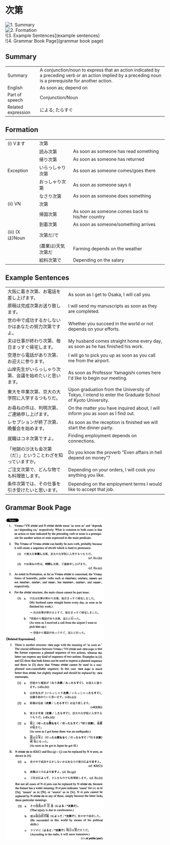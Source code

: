 # 次第

![1. Summary](summary)<br>
![2. Formation](formation)<br>
![3. Example Sentences](example sentences)<br>
![4. Grammar Book Page](grammar book page)<br>


## Summary

<table><tr>   <td>Summary</td>   <td>A conjunction/noun to express that an action indicated by a preceding verb or an action implied by a preceding noun is a prerequisite for another action.</td></tr><tr>   <td>English</td>   <td>As soon as; depend on</td></tr><tr>   <td>Part of speech</td>   <td>Conjunction/Noun</td></tr><tr>   <td>Related expression</td>   <td>による; たらすぐ</td></tr></table>

## Formation

<table class="table"><tbody><tr class="tr head"><td class="td"><span class="numbers">(i)</span> <span class="bold">Vます</span></td><td class="td"><span class="concept">次第</span></td><td class="td"></td></tr><tr class="tr"><td class="td"></td><td class="td"><span>読み</span><span class="concept">次第</span></td><td class="td"><span>As soon as someone has read something</span></td></tr><tr class="tr"><td class="td"></td><td class="td"><span>帰り</span><span class="concept">次第</span></td><td class="td"><span>As soon as someone has returned</span></td></tr><tr class="tr head"><td class="td"><span class="bold">Exception</span></td><td class="td"><span>いらっしゃり</span><span class="concept">次第</span></td><td class="td"><span>As soon as someone comes/goes there</span></td></tr><tr class="tr"><td class="td"></td><td class="td"><span>おっしゃり</span><span class="concept">次第</span></td><td class="td"><span>As soon as someone says it</span></td></tr><tr class="tr"><td class="td"></td><td class="td"><span>なさり</span><span class="concept">次第</span></td><td class="td"><span>As soon as someone does something</span></td></tr><tr class="tr head"><td class="td"><span class="numbers">(ii)</span> <span class="bold">VN</span></td><td class="td"><span class="concept">次第</span></td><td class="td"></td></tr><tr class="tr"><td class="td"></td><td class="td"><span>帰国</span><span class="concept">次第</span></td><td class="td"><span>As soon as someone comes back to his/her country</span></td></tr><tr class="tr"><td class="td"></td><td class="td"><span>到着</span><span class="concept">次第</span></td><td class="td"><span>As soon as someone/something arrives</span></td></tr><tr class="tr head"><td class="td"><span class="numbers">(iii)</span> <span class="bold">(Xは)Noun</span></td><td class="td"><span class="concept">次第</span><span>だ/で</span></td><td class="td"></td></tr><tr class="tr"><td class="td"></td><td class="td"><span>(農業は)天気</span><span class="concept">次第</span><span>だ</span></td><td class="td"><span>Farming depends on the weather</span></td></tr><tr class="tr"><td class="td"></td><td class="td"><span>給料</span><span class="concept">次第</span><span>で</span></td><td class="td"><span>Depending on the salary</span></td></tr></tbody></table>

## Example Sentences

<table><tr>   <td>大阪に着き次第、お電話を差し上げます。</td>   <td>As soon as I get to Osaka, I will call you.</td></tr><tr>   <td>原稿は完成次第お送り致します。</td>   <td>I will send my manuscripts as soon as they are completed.</td></tr><tr>   <td>世の中で成功するかしないかはあなたの努力次第ですよ。</td>   <td>Whether you succeed in the world or not depends on your efforts.</td></tr><tr>   <td>夫は仕事が終わり次第、毎日まっすぐ帰宅します。</td>   <td>My husband comes straight home every day, as soon as he has finished his work.</td></tr><tr>   <td>空港から電話があり次第、お迎えに参ります。</td>   <td>I will go to pick you up as soon as you call me from the airport.</td></tr><tr>   <td>山岸先生がいらっしゃり次第、会議を始めたいと思います。</td>   <td>As soon as Professor Yamagishi comes here I'd like to begin our meeting.</td></tr><tr>   <td>東大を卒業次第、京大の大学院に入学するつもりだ。</td>   <td>Upon graduation from the University of Tokyo, I intend to enter the Graduate School of Kyoto University.</td></tr><tr>   <td>お尋ねの件は、判明次第、ご連絡申し上げます。</td>   <td>On the matter you have inquired about, I will inform you as soon as I find out.</td></tr><tr>   <td>レセプションが終了次第、晩餐会を始めます。</td>   <td>As soon as the reception is finished we will start the dinner party.</td></tr><tr>   <td>就職はコネ次第ですよ。</td>   <td>Finding employment depends on connections.</td></tr><tr>   <td>「地獄の沙汰も金次第（だ）」ということわざを知っていますか。</td>   <td>Do you know the proverb &quot;Even affairs in hell depend on money&rdquo;?</td></tr><tr>   <td>ご注文次第で、どんな物でも料理致します。</td>   <td>Depending on your orders, I will cook you anything you like.</td></tr><tr>   <td>条件次第では、その仕事を引き受けたいと思います。</td>   <td>Depending on the employment terms I would like to accept that job.</td></tr></table>

## Grammar Book Page

![](../img/Intermediate次第.png)

